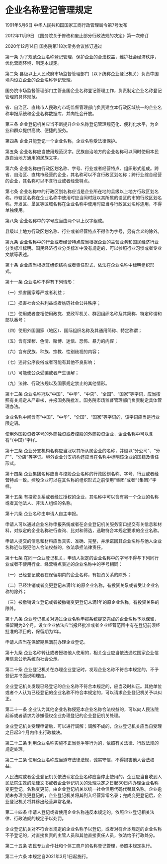 # 企业名称登记管理规定

1991年5月6日 中华人民共和国国家工商行政管理局令第7号发布

2012年11月9日 《国务院关于修改和废止部分行政法规的决定》第一次修订

2020年12月14日 国务院第118次常务会议修订通过

<!-- INFO END -->

第一条 为了规范企业名称登记管理，保护企业的合法权益，维护社会经济秩序，优化营商环境，制定本规定。

第二条 县级以上人民政府市场监督管理部门（以下统称企业登记机关）负责中国境内设立企业的企业名称登记管理。

国务院市场监督管理部门主管全国企业名称登记管理工作，负责制定企业名称登记管理的具体规范。

省、自治区、直辖市人民政府市场监督管理部门负责建立本行政区域统一的企业名称申报系统和企业名称数据库，并向社会开放。

第三条 企业登记机关应当不断提升企业名称登记管理规范化、便利化水平，为企业和群众提供高效、便捷的服务。

第四条 企业只能登记一个企业名称，企业名称受法律保护。

第五条 企业名称应当使用规范汉字。民族自治地方的企业名称可以同时使用本民族自治地方通用的民族文字。

第六条 企业名称由行政区划名称、字号、行业或者经营特点、组织形式组成。跨省、自治区、直辖市经营的企业，其名称可以不含行政区划名称；跨行业综合经营的企业，其名称可以不含行业或者经营特点。

第七条 企业名称中的行政区划名称应当是企业所在地的县级以上地方行政区划名称。市辖区名称在企业名称中使用时应当同时冠以其所属的设区的市的行政区划名称。开发区、垦区等区域名称在企业名称中使用时应当与行政区划名称连用，不得单独使用。

第八条 企业名称中的字号应当由两个以上汉字组成。

县级以上地方行政区划名称、行业或者经营特点不得作为字号，另有含义的除外。

第九条 企业名称中的行业或者经营特点应当根据企业的主营业务和国民经济行业分类标准标明。国民经济行业分类标准中没有规定的，可以参照行业习惯或者专业文献等表述。

第十条 企业应当根据其组织结构或者责任形式，依法在企业名称中标明组织形式。

第十一条 企业名称不得有下列情形：

（一）损害国家尊严或者利益；

（二）损害社会公共利益或者妨碍社会公共秩序；

（三）使用或者变相使用政党、党政军机关、群团组织名称及其简称、特定称谓和部队番号；

（四）使用外国国家（地区）、国际组织名称及其通用简称、特定称谓；

（五）含有淫秽、色情、赌博、迷信、恐怖、暴力的内容；

（六）含有民族、种族、宗教、性别歧视的内容；

（七）违背公序良俗或者可能有其他不良影响；

（八）可能使公众受骗或者产生误解；

（九）法律、行政法规以及国家规定禁止的其他情形。

第十二条 企业名称冠以“中国”、“中华”、“中央”、“全国”、“国家”等字词，应当按照有关规定从严审核，并报国务院批准。国务院市场监督管理部门负责制定具体管理办法。

企业名称中间含有“中国”、“中华”、“全国”、“国家”等字词的，该字词应当是行业限定语。

使用外国投资者字号的外商独资或者控股的外商投资企业，企业名称中可以含有“（中国）”字样。

第十三条 企业分支机构名称应当冠以其所从属企业的名称，并缀以“分公司”、“分厂”、“分店”等字词。境外企业分支机构还应当在名称中标明该企业的国籍及责任形式。

第十四条 企业集团名称应当与控股企业名称的行政区划名称、字号、行业或者经营特点一致。控股企业可以在其名称的组织形式之前使用“集团”或者“（集团）”字样。

第十五条 有投资关系或者经过授权的企业，其名称中可以含有另一个企业的名称或者其他法人、非法人组织的名称。

第十六条 企业名称由申请人自主申报。

申请人可以通过企业名称申报系统或者在企业登记机关服务窗口提交有关信息和材料，对拟定的企业名称进行查询、比对和筛选，选取符合本规定要求的企业名称。

申请人提交的信息和材料应当真实、准确、完整，并承诺因其企业名称与他人企业名称近似侵犯他人合法权益的，依法承担法律责任。

第十七条 在同一企业登记机关，申请人拟定的企业名称中的字号不得与下列同行业或者不使用行业、经营特点表述的企业名称中的字号相同：

（一）已经登记或者在保留期内的企业名称，有投资关系的除外；

（二）已经注销或者变更登记未满1年的原企业名称，有投资关系或者受让企业名称的除外；

（三）被撤销设立登记或者被撤销变更登记未满1年的原企业名称，有投资关系的除外。

第十八条 企业登记机关对通过企业名称申报系统提交完成的企业名称予以保留，保留期为2个月。设立企业依法应当报经批准或者企业经营范围中有在登记前须经批准的项目的，保留期为1年。

申请人应当在保留期届满前办理企业登记。

第十九条 企业名称转让或者授权他人使用的，相关企业应当依法通过国家企业信用信息公示系统向社会公示。

第二十条 企业登记机关在办理企业登记时，发现企业名称不符合本规定的，不予登记并书面说明理由。

企业登记机关发现已经登记的企业名称不符合本规定的，应当及时纠正。其他单位或者个人认为已经登记的企业名称不符合本规定的，可以请求企业登记机关予以纠正。

第二十一条 企业认为其他企业名称侵犯本企业名称合法权益的，可以向人民法院起诉或者请求为涉嫌侵权企业办理登记的企业登记机关处理。

企业登记机关受理申请后，可以进行调解；调解不成的，企业登记机关应当自受理之日起3个月内作出行政裁决。

第二十二条 利用企业名称实施不正当竞争等行为的，依照有关法律、行政法规的规定处理。

第二十三条 使用企业名称应当遵守法律法规，诚实守信，不得损害他人合法权益。

人民法院或者企业登记机关依法认定企业名称应当停止使用的，企业应当自收到人民法院生效的法律文书或者企业登记机关的处理决定之日起30日内办理企业名称变更登记。名称变更前，由企业登记机关以统一社会信用代码代替其名称。企业逾期未办理变更登记的，企业登记机关将其列入经营异常名录；完成变更登记后，企业登记机关将其移出经营异常名录。

第二十四条 申请人登记或者使用企业名称违反本规定的，依照企业登记相关法律、行政法规的规定予以处罚。

企业登记机关对不符合本规定的企业名称予以登记，或者对符合本规定的企业名称不予登记的，对直接负责的主管人员和其他直接责任人员，依法给予行政处分。

第二十五条 农民专业合作社和个体工商户的名称登记管理，参照本规定执行。

第二十六条 本规定自2021年3月1日起施行。
